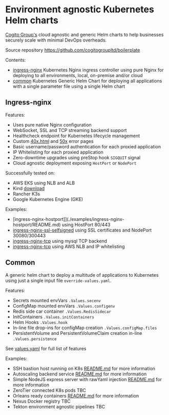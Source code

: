 # Environment agnostic Kubernetes Helm charts

[Cogito Group's](https://cogitogroup.co.uk) cloud agnostic and generic Helm charts to help businesses securely scale with minimal DevOps overheads. 

Source repository https://github.com/cogitogroupltd/boilerplate

Contents: 

- [ingress-nginx](./charts/ingress-nginx/README.md) Kubernetes Nginx ingress controller using pure Nginx for deploying to all environments, local, on-premise and/or cloud
- [common](./charts/common/README.md) Kubernetes Generic Helm Chart for deploying all applications with a single parameter file using a single Helm chart

## Ingress-nginx 

Features:
- Uses pure native Nginx configuration 
- WebSocket, SSL and TCP streaming backend support
- Healthcheck endpoint for Kubernetes lifecycle management
- Custom [40x.html](./charts/ingress-nginx/templates/configmap-conf.yaml) and [50x](./charts/ingress-nginx/templates/configmap-conf.yaml) error pages 
- Basic username/password authentication for each proxied application
- IP Whitelisting for each proxied application
- Zero-downtime upgrades using preStop hook `SIGQUIT` signal
- Cloud agnostic deployment exposing `HostPort` or `NodePort`

Successfully tested on:
 - AWS EKS using NLB and ALB
 - Kind [download](https://kind.sigs.k8s.io/)
 - Rancher K3s 
 - Google Kubernetes Engine (GKE)

Examples:

- [ingress-nginx-hostport]](./examples/ingress-nginx-hostport/README.md) using HostPort 80/443
- [ingress-nginx-ssl-selfsigned](./examples/ingress-nginx-ssl-selfsigned/README.md) using SSL certificates and NodePort 30080/300443
- [ingress-nginx-tcp](./examples/ingress-nginx-tcp/README.md) using mysql TCP backend
- [ingress-nginx-tcp](./examples/ingress-nginx-whitelisting/README.md) using AWS NLB and IP whitelisting


## Common

A generic helm chart to deploy a multitude of applications to Kubernetes using just a single input file `override-values.yaml`.

Features:
- Secrets mounted envVars `.Values.secenv`
- ConfigMap mounted envVars `.Values.configenv`
- Redis side car container `.Values.RedisSidecar`
- InitContainers `.Values.initContainers`
- Helm Hooks `.Values.hook`
- In-line file drop-ins for configMap creation `.Values.configMap.files`
- PersistentVolume and PersistentVolumeClaim creation in-line `.Values.persistence`

See [values.yaml](./charts/common/values.yaml) for full list of features

Examples:

- SSH bastion host running on K8s
    [README.md](./examples/sshd/README.md) for more information
- Autoscaling backend service
    [README.md](./examples/backend-autoscaling/README.md) for more information
- Simple NodeJS express server with rawYaml injection
    [README.md](./examples/node-express/README.md) for more information
- ZeroTier connected K8s pods
    TBC
- Orleans ready containers
    [README.md](./examples/orleans/README.md) for more information
- Nexus Docker registry
    TBC
- Tekton environment agnostic pipelines
    TBC
